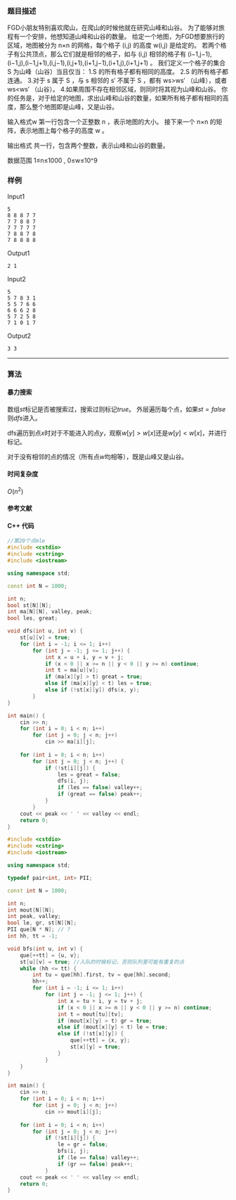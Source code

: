 ### 题目描述

FGD小朋友特别喜欢爬山，在爬山的时候他就在研究山峰和山谷。
为了能够对旅程有一个安排，他想知道山峰和山谷的数量。
给定一个地图，为FGD想要旅行的区域，地图被分为  n×n  的网格，每个格子  (i,j)  的高度  w(i,j)  是给定的。
若两个格子有公共顶点，那么它们就是相邻的格子，如与  (i,j)  相邻的格子有 (i−1,j−1),(i−1,j),(i−1,j+1),(i,j−1),(i,j+1),(i+1,j−1),(i+1,j),(i+1,j+1) 。
我们定义一个格子的集合  S  为山峰（山谷）当且仅当：
1.S  的所有格子都有相同的高度。
2.S  的所有格子都连通。
3.对于  s  属于  S ，与  s  相邻的  s′  不属于  S ，都有  ws>ws′ （山峰），或者  ws<ws′ （山谷）。
4.如果周围不存在相邻区域，则同时将其视为山峰和山谷。
你的任务是，对于给定的地图，求出山峰和山谷的数量，如果所有格子都有相同的高度，那么整个地图即是山峰，又是山谷。

输入格式w
第一行包含一个正整数  n ，表示地图的大小。
接下来一个  n×n  的矩阵，表示地图上每个格子的高度  w 。

输出格式
共一行，包含两个整数，表示山峰和山谷的数量。

数据范围
1≤n≤1000 ,
0≤w≤10^9

### 样例

Input1

```
5
8 8 8 7 7
7 7 8 8 7
7 7 7 7 7
7 8 8 7 8
7 8 8 8 8
```

Output1

```
2 1
```

Input2

```
5
5 7 8 3 1
5 5 7 6 6
6 6 6 2 8
5 7 2 5 8
7 1 0 1 7
```

Output2

```
3 3
```
----------

### 算法
#### 暴力搜索

数组$st$标记是否被搜索过，搜索过则标记$true$。
外层遍历每个点，如果$st = false$则$dfs$进入。

dfs遍历到点$x$时对于不能进入的点$y$，观察$w[y] > w[x]$还是$w[y] < w[x]$，并进行标记。

对于没有相邻的点的情况（所有点$w$均相等），既是山峰又是山谷。

#### 时间复杂度

$O(n^2)$

#### 参考文献

#### C++ 代码

``` cpp
//第20个点mle
#include <cstdio>
#include <cstring>
#include <iostream>

using namespace std;

const int N = 1000;

int n;
bool st[N][N];
int ma[N][N], valley, peak;
bool les, great;

void dfs(int u, int v) {
    st[u][v] = true;
    for (int i = -1; i <= 1; i++)
        for (int j = -1; j <= 1; j++) {
            int x = u + i, y = v + j;
            if (x < 0 || x >= n || y < 0 || y >= n) continue;
            int t = ma[u][v];
            if (ma[x][y] > t) great = true;
            else if (ma[x][y] < t) les = true;
            else if (!st[x][y]) dfs(x, y);
        }
}

int main() {
    cin >> n;
    for (int i = 0; i < n; i++)
        for (int j = 0; j < n; j++)
            cin >> ma[i][j];
    
    for (int i = 0; i < n; i++)
        for (int j = 0; j < n; j++) {
            if (!st[i][j]) {
                les = great = false;
                dfs(i, j);
                if (les == false) valley++;
                if (great == false) peak++;
            }
        }
    cout << peak << ' ' << valley << endl;
    return 0;
}
```

``` cpp
#include <cstdio>
#include <cstring>
#include <iostream>

using namespace std;

typedef pair<int, int> PII;

const int N = 1000;

int n;
int mout[N][N];
int peak, valley;
bool le, gr, st[N][N];
PII que[N * N]; // ?
int hh, tt = -1;

void bfs(int u, int v) {
    que[++tt] = {u, v};
    st[u][v] = true; //入队的时候标记，否则队列里可能有重复的点
    while (hh <= tt) {
        int tu = que[hh].first, tv = que[hh].second;
        hh++;
        for (int i = -1; i <= 1; i++)
            for (int j = -1; j <= 1; j++) {
                int x = tu + i, y = tv + j;
                if (x < 0 || x >= n || y < 0 || y >= n) continue;
                int t = mout[tu][tv];
                if (mout[x][y] > t) gr = true;
                else if (mout[x][y] < t) le = true;
                else if (!st[x][y]) {
                    que[++tt] = {x, y};
                    st[x][y] = true;
                }
            }
    }
}

int main() {
    cin >> n;
    for (int i = 0; i < n; i++)
        for (int j = 0; j < n; j++)
            cin >> mout[i][j];
    
    for (int i = 0; i < n; i++)
        for (int j = 0; j < n; j++)
            if (!st[i][j]) {
                le = gr = false;
                bfs(i, j);
                if (le == false) valley++;
                if (gr == false) peak++;
            }
    cout << peak << ' ' << valley << endl;
    return 0;
}
```
